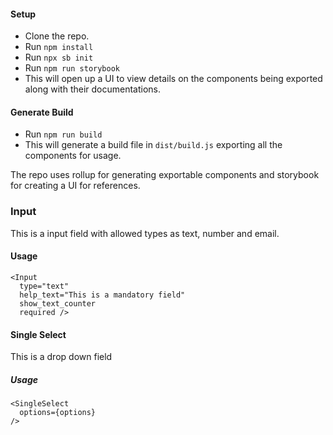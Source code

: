 #### Setup
- Clone the repo.
- Run `npm install`
- Run `npx sb init`
- Run `npm run storybook`
- This will open up a UI to view details on the components being exported along with their documentations.

#### Generate Build
- Run `npm run build`
- This will generate a build file in `dist/build.js` exporting all the components for usage.

The repo uses rollup for generating exportable components and storybook for creating a UI for references.

### Input
This is a input field with allowed types as text, number and email.

#### Usage
```
<Input
  type="text"
  help_text="This is a mandatory field"
  show_text_counter
  required />
```

#### Single Select
This is a drop down field

##### Usage
```
<SingleSelect
  options={options}
/>
```
